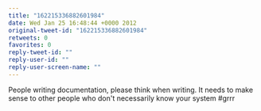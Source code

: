 ```yaml
---
title: "162215336882601984"
date: Wed Jan 25 16:48:44 +0000 2012
original-tweet-id: "162215336882601984"
retweets: 0
favorites: 0
reply-tweet-id: ""
reply-user-id: ""
reply-user-screen-name: ""
---
```

People writing documentation, please think when writing. It needs to make sense to other people who don't necessarily know your system #grrr
